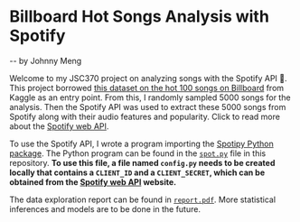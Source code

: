 # Billboard Hot Songs Analysis with Spotify

-- by Johnny Meng

Welcome to my JSC370 project on analyzing songs with the Spotify API 🎵. This project borrowed [this dataset on the hot 100 songs on Billboard](https://www.kaggle.com/datasets/dhruvildave/billboard-the-hot-100-songs) from Kaggle as an entry point. From this, I randomly sampled 5000 songs for the analysis. Then the Spotify API was used to extract these 5000 songs from Spotify along with their audio features and popularity. Click to read more about the [Spotify web API](https://developer.spotify.com/documentation/web-api).

To use the Spotify API, I wrote a program importing the [Spotipy Python package](https://spotipy.readthedocs.io/en/2.22.1/?highlight=start#). The Python program can be found in the [`spot.py`](https://github.com/BullDF/billboard-songs-analysis-with-spotify/blob/main/data/spot.py) file in this repository. **To use this file, a file named `config.py` needs to be created locally that contains a `CLIENT_ID` and a `CLIENT_SECRET`, which can be obtained from the [Spotify web API](https://developer.spotify.com/documentation/web-api) website.**

The data exploration report can be found in [`report.pdf`](https://github.com/BullDF/billboard-songs-analysis-with-spotify/blob/main/EDA/report.pdf). More statistical inferences and models are to be done in the future.